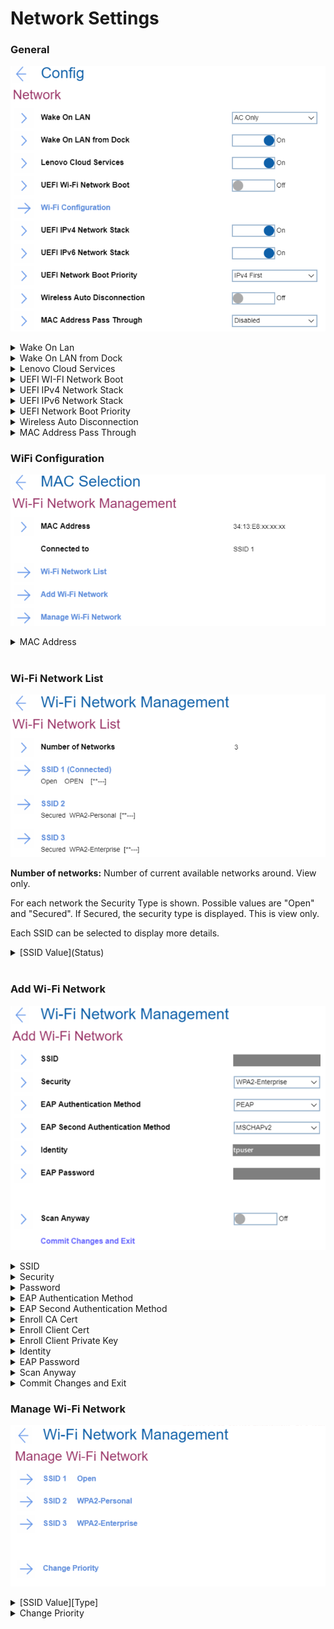 # Network Settings #
### General ###
![](./img/network.png)
<details><summary>Wake On Lan</summary>
One of 3 possible states: <br>

1.	**AC Only** - Wake On LAN function works only when AC is attached. Default.
2.	Disabled - function is turned off. 
3.	AC and Battery - Wake On LAN function works with both AC and Battery.

**Note**: AC is required with magic packet type Wake On LAN. 
Wake On LAN function may be blocked due to password configuration.
</details>

<details><summary>Wake On LAN from Dock</summary>
One of 2 possible states:

1.	**On** - function is turned on. Default.

   **Note**: This feature will not work while Secure Boot is disabled.

2.	Off - function is turned off. 

   **Note**: Wake On LAN from Dock works only when ThinkPad USB-C Dock or ThinkPad Thunderbolt 3 Dock is attached.
Wake on LAN from Dock function may be blocked due to password configuration.
</details>

<details><summary>Lenovo Cloud Services</summary>
One of 2 possible states:

1.	**On** - function is turned on. System connects Lenovo Cloud Services via HTTPs. DHCP option settings are not required. Default.

   **Note**: This feature will not work while Secure Boot is disabled.

2.	Off - function is turned off. 

**Additional information**<br>
Once the feature is enabled, then it becomes available for selection in “BIOS -> Startup -> Edit Boot Order”, or “BIOS -> Startup -> Network Boot”, or via F12 Boot Menu. 
When “Lenovo Cloud Services” booted, then following options will be available for selection:
1. **Lenovo Cloud Deploy (ITC)** – it is a method to send Factory-Style images to customers for deployment in the field. 
Additional information is here: [Lenovo Cloud Deploy](https://www.lenovoclouddeploy.com/en/auth/welcome)
2. **Windows Virtual Desktop (VDI)** – it provides the VDI environment to customer. VDI itself will be setup by the customer (IT Admin). If this option is selected, then it will become available as a boot option.  
Additional information is here: [Client Virtualization & Infrastructure Solutions - Lenovo](https://www.lenovo.com/lt/lt/data-center/solutions/client-virtualization) and [Windows Virtual Desktop](https://www.microsoft.com/en-us/microsoft-365/blog/2019/09/30/windows-virtual-desktop-generally-available-worldwide/).
</details>

<details><summary>UEFI WI-FI Network Boot</summary>
One of 2 possible states:<br>

1. On - function is turned on. UEFI Wi-Fi driver is loaded at next boot and can connect to Access point.
2. **Off** - function is turned off. Default.

**Note**: Secure Boot must be enabled to use UEFI Network Boot.
</details>

<details><summary>UEFI IPv4 Network Stack</summary>
One of 2 possible states:<br>

1. **On** - function is turned on. UEFI IPv4 Network Stack for UEFI environment is enabled. Default.
2. Off - function is turned off.
</details>

<details><summary>UEFI IPv6 Network Stack</summary>
One of 2 possible states:<br>

1. **On** - function is turned on. UEFI IPv6 Network Stack for UEFI environment is enabled. Default.
2. Off - function is turned off.
</details>

<details><summary>UEFI Network Boot Priority</summary>
One of 2 possible options for Network Stack priority for UEFI PXE Boot:<br>

1. **IPv4 First** – Default.
2. IPv6 First
</details>

<details><summary>Wireless Auto Disconnection</summary>
One of 2 possible states for Wireless Auto Disconnection feature when Ethernet cable is connected to Ethernet LAN on system:<br>

1. On - function is turned on. Wireless LAN radios is automatically turned off whenever Ethernet cable is connected.
2. **Off** - function is turned off. Default.
</details>

<details><summary>MAC Address Pass Through</summary>
One of 3 possible options for MAC Address Pass Through function when dock is attached:<br>

1. **Disabled** - Dock Ethernet uses its own MAC Address. Default
2. Internal MAC Address - Dock Ethernet uses same MAC Address as internal LAN.
3. Second MAC Address - Dock Ethernet uses its own MAC Address.
</details>

### WiFi Configuration ###
![](./img/wifi.png)

<details><summary>MAC Address</summary>
Media access control (MAC) address of the wireless network interface controller. View only.
Note. There could be several MAC addresses in case there are several wireless network interface controllers. 
<br>
For every MAC Address the following information is shown:<br>

* MAC Address - Media access control (MAC) address of the selected wireless network interface controller. View only.
* [State] - One of 2 possible states: 
   1. **Disconnected** - device is not connected to a Wi-Fi network. Default.
   2. Connected to [SSID] - device is connected to a Wi-Fi network which has displayed SSID.
</details>
<br>

### Wi-Fi Network List ###
![](./img/wifinetworklist.png)

**Number of networks:** Number of current available networks around. View only.

For each network the Security Type is shown.  Possible values are "Open" and "Secured".  If Secured, the security type is displayed. This is view only.

Each SSID can be selected to display more details.
<details><summary>[SSID Value](Status)</summary>

![](./img/wifinetworkconfig.png)

<details><summary>Connection Status</summary>
View only. One of 2 possible statuses:

1.	**Disconnected** - device is not connected to this Wi-Fi network. Default.
2.	Connected - device is connected to this Wi-Fi network.    
</details>

<details><summary>SSID</summary>
SSID (Service Set Identifier) is the name of the wireless network. View only.
</details>

<details><summary>Security</summary>
Security type of this Wi-Fi network. View only.Possible values:

1.	Open
2.	WPA2-Personal
3.	WPA2-Enterprise
4. PEAP
5. EAP-TLS

</details>
   
<details><summary>Password</summary>
Field for entering password. Visible only for networks with security WPA2-Personal.<br>
Password length: 8-63 characters.
</details>

<details><summary>EAP Authentication Method</summary>
Selected EAP Authentication Method. View only. Visible only for networks with security WPA2-Enterprise. Default value depends on the network. Possible values:

1. PEAP
2.	EAP-TLS 
</details>

<details><summary>EAP Second Authentication Method</summary>
Selected EAP Second Authentication Method. View only. Visible only for networks with security WPA2-Enterprise and if ‘EAP Authentication Method’ is ‘PEAP’. Default value depends on the network. Possible values:

1. MSCHAPv2
</details>

<details><summary>Enroll CA Cert</summary>
This is the option to enroll CA (Certification Authority) certificate. Empty by default.
Visible only for networks with security WPA2-Enterprise.
</details>

<details><summary>Enroll Client Cert</summary>
This is the option to enroll client certificate. Empty by default.
Visible only for networks with security WPA2-Enterprise and if ‘EAP Authentication Method’ is ‘EAP-TLS’.
</details>

<details><summary>Enroll Client Private Key</summary>
This is the option to enroll client private key. Empty by default.
Visible only for networks with security WPA2-Enterprise and if ‘EAP Authentication Method’ is ‘EAP-TLS’.
</details>

<details><summary>Identity</summary>
Identity value if there is any. View only.Identity length: 6-20 characters.
Visible only for networks with security WPA2-Enterprise.
</details>

<details><summary>EAP Password</summary>
Field for entering EAP password. Requirements to password length: 1-63 characters.
Visible only for networks with security WPA2-Enterprise.
</details>

<details><summary>[Action]</summary>
One of 2 possible actions:

1.	Connect to this network - visible if device is not connected to this Wi-Fi network
2.	Disconnect - visible if device is connected to this Wi-Fi network
</details>
</details>
<br>

### Add Wi-Fi Network ###
![](./img/addwifinetwork.png)

<details><summary>SSID</summary>
Field for entering SSID value.
</details>

<details><summary>Security</summary>
Field to select the security type of this Wi-Fi network. Possible values:

1.	**Open** – Default
2.	WPA2-Personal
3.	WPA2-Enterprise
</details>

<details><summary>Password</summary>
Field for entering password. Visible only for a network with security WPA2-Personal.<br>
Password length: 8-63 characters.
</details>

<details><summary>EAP Authentication Method</summary>
Field to select EAP Authentication Method. Possible values:

1.	**PEAP** – Default
2.	EAP-TLS

Visible only for a network with security WPA2-Enterprise. 
</details>

<details><summary>EAP Second Authentication Method</summary>
Field to select EAP Second Authentication Method. Possible values:

1.	**MSCHAPv2** – Default. 

Visible only for a network with security WPA2-Enterprise and if ‘EAP Authentication Method’ is ‘PEAP’. 
</details>

<details><summary>Enroll CA Cert</summary>
This is the option to enroll CA (Certification Authority) certificate. Empty by default.<br>
Visible only for networks with security WPA2-Enterprise.
</details>

<details><summary>Enroll Client Cert</summary>
This is the option to enroll client certificate. Empty by default.<br>
Visible only for networks with security WPA2-Enterprise and if ‘EAP Authentication Method’ is ‘EAP-TLS’.
</details>

<details><summary>Enroll Client Private Key</summary>
This is the option to enroll client private key. Empty by default.<br>
Visible only for networks with security WPA2-Enterprise and if ‘EAP Authentication Method’ is ‘EAP-TLS’.
</details>

<details><summary>Identity</summary>
Field for entering identity value if there is any.<br> 
Requirements to identity length: 6-20 characters.<br>
Visible only for a network with security WPA2-Enterprise. 
</details>

<details><summary>EAP Password</summary>
Field for entering EAP password. <br>
Requirements to password length: 1-63 characters.<br>
Visible only for a network with security WPA2-Enterprise. 
</details>

<details><summary>Scan Anyway</summary>
Field to define whether to scan even when this network is not broadcasting its name. One of 2 possible options:

1.	**On** - the network will be scanned when it does not broadcast its name. Default. 
2.	Off - the network will not be scanned when it does not broadcast its name.

Visible only for a network with security WPA2-Enterprise.
</details>

<details><summary>Commit Changes and Exit</summary>
This is the option to save changes and exits back to the Manage Wi-Fi network page. 
</details>

### Manage Wi-Fi Network ###
![](./img/managewifilist.png)


<details><summary>[SSID Value][Type] </summary><blockquote>
SSID value and its type.<br>
Every SSID on the list leads to details for this network. See descriptions below.<br>

![](./img/managewificonfig.png)

<details><summary>SSID</summary>
Field for editing SSID value. 
</details>

<details><summary>Security</summary>
Field to select the security type of this Wi-Fi network. Default value depends on the network. Possible values:

1.	Open 
2.	WPA2-Personal
3.	WPA2-Enterprise
</details>

<details><summary>Password</summary>
Field for entering password. Visible only for a network with security WPA2-Personal.<br> 
Password length: 8-63 characters. 
</details>

<details><summary>EAP Authentication Method</summary>
Field to select EAP Authentication Method. Possible values:

1.	**PEAP** – Default
2.	EAP-TLS

Visible only for a network with security WPA2-Enterprise.
</details>

<details><summary>EAP Second Authentication Method</summary>
Field to select EAP Second Authentication Method. Possible values:

1.	**MSCHAPv2** – Default. 

Visible only for a network with security WPA2-Enterprise and if ‘EAP Authentication Method’ is ‘PEAP’. 
</details>

<details><summary>Enroll CA Cert</summary>
This is the option to enroll CA (Certification Authority) certificate. Empty by default.<br>
Visible only for networks with security WPA2-Enterprise. 
</details>

<details><summary>Enroll Client Cert</summary>
This is the option to enroll client certificate. Empty by default.<br>
Visible only for networks with security WPA2-Enterprise and if ‘EAP Authentication Method’ is ‘EAP-TLS’.
</details>

<details><summary>Enroll Client Private Key</summary>
This is the option to enroll client private key. Empty by default.<br>
Visible only for networks with security WPA2-Enterprise and if ‘EAP Authentication Method’ is ‘EAP-TLS’.
</details>

<details><summary>Identity</summary>
Field to enter identity value if there is any.<br> 
Requirements to identity length: 6-20 characters.<br>
Visible only for a network with security WPA2-Enterprise. 
</details>

<details><summary>EAP Password</summary>
Field for entering EAP password. <br>
Requirements to password length: 1-63 characters.<br>
Visible only for a network with security WPA2-Enterprise. 
</details>

<details><summary>Scan Anyway</summary>
Field to define whether to scan even when this network is not broadcasting its name. One of 2 possible options:

1.	On - the network will be scanned when it does not broadcast its name. 
2.	**Off** - the network will not be scanned when it does not broadcast its name. Default.

Visible only for a network with security WPA2-Enterprise.
</details>

<details><summary>Commit Changes and Exit</summary>
This is the option to save changes and exits back to the Manage Wi-Fi network page.
</details>

<details><summary>Forget This Network</summary>
This is the option to forget the settings for the selected network and disconnect from it. 
</details>
</details>


<details><summary>Change Priority</summary><blockquote>
Leads to the list of saved Wi-Fi networks.<br>  
The option will show a warning message if Network List is empty. See descriptions below.<br>

![](./img/managewifipriority.png)

<details><summary>Priority List</summary>
Contains the list of SSIDs of the saved networks. 
</details>

<details><summary>Commit Changes and Exit</summary>
This is the option to save changes and exits back to the Manage Wi-Fi network page.
</details>

</details>